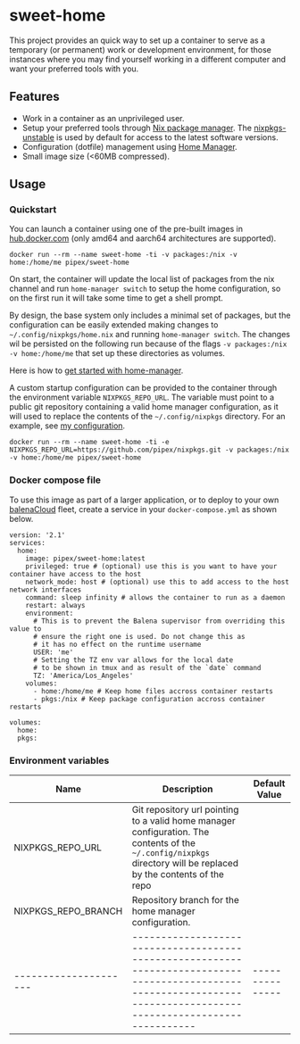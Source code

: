 # sweet-home

This project provides an quick way to set up a container to serve as a temporary (or permanent) work or development environment, 
for those instances where you may find yourself working in a different computer and want your preferred tools with you.

## Features

- Work in a container as an unprivileged user.
- Setup your preferred tools through [Nix package manager](https://nixos.org/manual/nix/stable/introduction.html).
  The [nixpkgs-unstable](https://nixos.wiki/wiki/Nix_channels) is used by default for access to the latest software versions.
- Configuration (dotfile) management using [Home Manager](https://github.com/nix-community/home-manager).
- Small image size (<60MB compressed).

## Usage

### Quickstart

You can launch a container using one of the pre-built images in [hub.docker.com](https://hub.docker.com/u/pipex/sweet-home) 
(only amd64 and aarch64 architectures are supported).

```
docker run --rm --name sweet-home -ti -v packages:/nix -v home:/home/me pipex/sweet-home
```

On start, the container will update the local list of packages from the nix channel and run `home-manager switch` to setup the home configuration,
so on the first run it will take some time to get a shell prompt. 

By design, the base system only includes a minimal set of packages, but the
configuration can be easily extended making changes to `~/.config/nixpkgs/home.nix` and running `home-manager switch`. The changes wil be persisted
on the following run because of the flags `-v packages:/nix -v home:/home/me` that set up these directories as volumes.

Here is how to [get started with home-manager](https://ghedam.at/24353/tutorial-getting-started-with-home-manager-for-nix).

A custom startup configuration can be provided to the container through the environment variable `NIXPKGS_REPO_URL`. The variable must point to a public git repository
containing a valid home manager configuration, as it will used to replace the contents of the `~/.config/nixpkgs` directory. For an example, see [my configuration](https://github.com/pipex/nixpkgs).

```
docker run --rm --name sweet-home -ti -e NIXPKGS_REPO_URL=https://github.com/pipex/nixpkgs.git -v packages:/nix -v home:/home/me pipex/sweet-home
```


### Docker compose file

To use this image as part of a larger application, or to deploy to your own [balenaCloud](https://www.balena.io/cloud/) fleet, create a 
service in your `docker-compose.yml` as shown below. 

```
version: '2.1'
services:
  home:
    image: pipex/sweet-home:latest
    privileged: true # (optional) use this is you want to have your container have access to the host
    network_mode: host # (optional) use this to add access to the host network interfaces
    command: sleep infinity # allows the container to run as a daemon
    restart: always
    environment:
      # This is to prevent the Balena supervisor from overriding this value to
      # ensure the right one is used. Do not change this as
      # it has no effect on the runtime username
      USER: 'me'
      # Setting the TZ env var allows for the local date
      # to be shown in tmux and as result of the `date` command
      TZ: 'America/Los_Angeles'
    volumes:
      - home:/home/me # Keep home files accross container restarts
      - pkgs:/nix # Keep package configuration accross container restarts

volumes:
  home:
  pkgs:
```

### Environment variables 

| Name                | Description                                                                                                                                                       | Default Value |
|---------------------|-------------------------------------------------------------------------------------------------------------------------------------------------------------------|---------------|
| NIXPKGS_REPO_URL    | Git repository url pointing to a valid home manager configuration. The contents of the `~/.config/nixpkgs` directory will be replaced by the contents of the repo |               |
| NIXPKGS_REPO_BRANCH | Repository branch for the home manager configuration.                                                                                                             |               |
|---------------------|-------------------------------------------------------------------------------------------------------------------------------------------------------------------|---------------|

